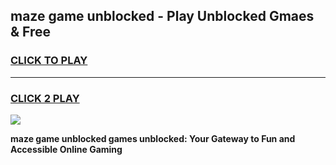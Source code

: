 
## maze game unblocked - Play Unblocked Gmaes & Free
<h3>
<a href="https://premium.freeplayer.one?title=maze_game_unblocked&ref=20F">CLICK TO PLAY</a></h3>
<hr>

<h3>
<a href="https://premium.freeplayer.one?title=maze_game_unblocked&ref=20F">CLICK 2 PLAY</a>
  
</h3>

<a href="https://premium.freeplayer.one?title=maze_game_unblocked&ref=20F/"><img src="https://clearcache.store/games.png"></a>


**maze game unblocked games unblocked: Your Gateway to Fun and Accessible Online Gaming**
